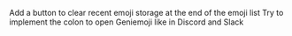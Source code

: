 Add a button to clear recent emoji storage at the end of the emoji list
Try to implement the colon to open Geniemoji like in Discord and Slack
